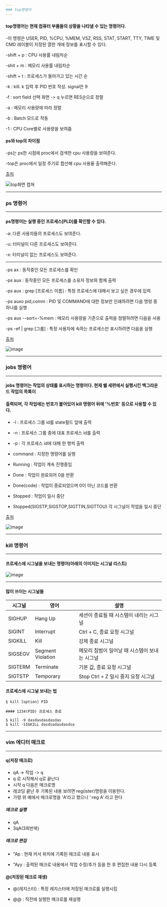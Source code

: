 ```yaml
---
### top명령어
---
```

#### top명령어는 현재 컴퓨터 부품들의 상황을 나타낼 수 있는 명령어다.
-이 명령은 USER, PID, %CPU, %MEM, VSZ, RSS, STAT, START, TTY, TIME 및 CMD 레이블이 지정된 열한 개에 정보를 표시할 수 있다.

-shift + p : CPU 사용률 내림차순

-shit + m : 메모리 사용률 내림차순

-shift + t : 프로세스가 돌아가고 있는 시간 순

-k : kill. k 입력 후 PID 번호 작성. signal은 9

-f : sort field 선택 화면 -> q 누르면 RES순으로 정렬

-a : 메모리 사용량에 따라 정렬

-b : Batch 모드로 작동

-1 : CPU Core별로 사용량을 보여줌


#### ps와 top의 차이점
-ps는 ps한 시점에 proc에서 검색한 cpu 사용량을 보여준다.

-top은 proc에서 일정 주기로 합산해 cpu 사용율 출력해준다.

[출처](https://zzsza.github.io/development/2018/07/18/linux-top/)

![top화면 캡쳐](https://user-images.githubusercontent.com/87355474/171950112-d8cb33d0-ed28-4891-845a-186f4ca39029.png)



---
### ps 명령어
---
#### ps명령어는 실행 중인 프로세스[PLD]를 확인할 수 있다.
-a: 다른 사용자들의 프로세스도 보여준다.

-u: 터미널이 다른 프로세스도 보여준다.

-x: 터미널이 없는 프로세스도 보여준다.

---
-ps ax : 동작중인 모든 프로세스를 확인

-ps aux : 동작중인 모든 프로세스를 소유자 정보와 함께 출력

-ps aux : grep [프로세스 이름] : 특정 프로세스에 대해서 보고 싶은 경우에 입력

-ps auxo pid,comm : PID 및 COMMAND에 대한 정보만 인쇄하려면 다음 명령 중 하나를 실행

-ps aux --sort=-%mem : 메모리 사용량을 기준으로 출력을 정렬하려면 다음을 사용

-ps -ef | grep [그룹] : 특정 사용자에 속하는 프로세스만 표시하려면 다음을 실행

[출처](https://cpm0722.github.io/system-programming/ps-command)

![image](https://user-images.githubusercontent.com/87355474/171952257-55f86d95-bff8-4f77-9d37-337e9d5bbbdf.png)



---
### jobs 명령어
---
#### jobs 명령어는 작업의 상태를 표시하는 명령어다. 현재 쉘 세련에서 실행시킨 백그라운드 작업의 목록이
#### 출력되며, 각 작업에는 번호가 붙어있어 kill 명령어 뒤에 '%번호' 등으로 사용할 수 있다.
- -l : 프로세스 그룹 id를 state필드 앞에 출력

- -n : 프로세스 그룹 중에 대표 프로세스 id를 출력

- -p : 각 프로세스 id에 대해 한 행씩 출력

- command : 지정한 명령어를 실행

- Running : 작업이 계속 진행중임

- Done : 작업이 완료되어 0을 반환

- Done(code) : 작업이 종료되었으며 0이 아닌 코드를 반환

- Stopped : 작업이 일시 중단

- Stopped(SIGSTP,SIGSTOP,SIGTTIN,SIGTTOU) 각 시그널이 작업을 일시 중단

[출처](https://hbase.tistory.com/265)

![image](https://user-images.githubusercontent.com/87355474/171955943-3586d6bc-486c-4a28-abc9-74e1072f31a7.png)



---
### kill 명령어
---
#### 프로세스에 시그널을 보내는 명령어(아래의 이미지는 시그널 리스트)
![image](https://user-images.githubusercontent.com/87355474/171956318-370e570f-d504-4be0-bd4b-204ef0a63372.png)

---
#### 많이 쓰이는 시그널들

|시그널|영어|설명|
|---|---|---|
|SIGHUP|Hang Up|세션이 종료될 때 시스템이 내리는 시그널|
|SIGINT|Interrupt|Ctrl + C, 종료 요청 시그널|
|SIGKILL|Kill|강제 종료 시그널|
|SIGSEGV|Segment Violation|메모리 침범이 일어날 때 시스템이 보내는 시그널|
|SIGTERM|Terminate|기본 값, 종료 요청 시그널|
|SIGTSTP|Temporary|Stop	Ctrl + Z 일시 중지 요청 시그널|

#### 프로세스에 시그널 보내는 법
```
$ kill [option] PID

#### 1234(PID) 프로세스 종료 

$ kill -9 dasdasdasdasdas
$ kill -SIGKILL dasdsadasdasdsa
```






---
### vim 에디터 매크로
---
#### q(저장 매크로)

- qA -> 작업 -> q
- q 로 시작해서 q로 끝난다
- 시작 q 다음은 매크로명
-   레코딩 끝난 후 기록된 내용 보려면 reg(ister)명령을 이용한다.
-   가령 위 예에서 매크로명을 'A'라고 했으니 ':reg A' 라고 한다

##### 매크로 실행
-  qA
-  3qA(3회반복)

##### 매크로 편집
- "Ap : 현재 커서 위치에 기록된 매크로 내용 표시

- "Ayy : 출력된 매크로 내용에서 작업 수정/추가 등을 한 후 편집한 내용 다시 등록

#### @(저장된 매크로 재생)
- @{레지스터} : 특정 레지스터에 저장된 매크로를 실행시킴

- @@ : 직전에 실행한 매크로를 재실행

